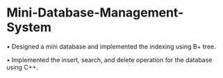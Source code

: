 # Mini-Database-Management-System
•	Designed a mini database and implemented the indexing using B+ tree.

•	Implemented the insert, search, and delete operation for the database using C++.
